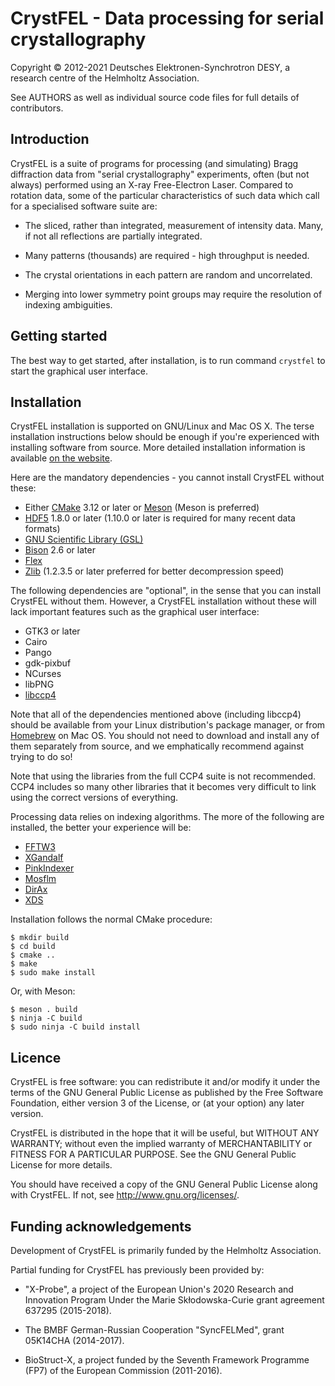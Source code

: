 CrystFEL - Data processing for serial crystallography
=====================================================

Copyright © 2012-2021 Deutsches Elektronen-Synchrotron DESY,
                      a research centre of the Helmholtz Association.

See AUTHORS as well as individual source code files for full details of contributors.

Introduction
------------

CrystFEL is a suite of programs for processing (and simulating) Bragg
diffraction data from "serial crystallography" experiments, often (but not
always) performed using an X-ray Free-Electron Laser.  Compared to rotation data,
some of the particular characteristics of such data which call for a
specialised software suite are:

* The sliced, rather than integrated, measurement of intensity data.  Many, if
  not all reflections are partially integrated.

* Many patterns (thousands) are required - high throughput is needed.

* The crystal orientations in each pattern are random and uncorrelated.

* Merging into lower symmetry point groups may require the resolution of
  indexing ambiguities.


Getting started
---------------

The best way to get started, after installation, is to run command ```crystfel```
to start the graphical user interface.


Installation
------------

CrystFEL installation is supported on GNU/Linux and Mac OS X.  The terse
installation instructions below should be enough if you're experienced with
installing software from source.  More detailed installation information is
available [on the website](https://www.desy.de/~twhite/crystfel/install.html).

Here are the mandatory dependencies - you cannot install CrystFEL without these:

* Either [CMake](https://cmake.org/) 3.12 or later or [Meson](https://mesonbuild.com/) (Meson is preferred)
* [HDF5](https://www.hdfgroup.org/downloads/hdf5/) 1.8.0 or later (1.10.0 or later is required for many recent data formats)
* [GNU Scientific Library (GSL)](https://www.gnu.org/software/gsl/)
* [Bison](https://www.gnu.org/software/bison/) 2.6 or later
* [Flex](https://www.gnu.org/software/flex/)
* [Zlib](https://www.zlib.net/) (1.2.3.5 or later preferred for better decompression speed)

The following dependencies are "optional", in the sense that you can install
CrystFEL without them.  However, a CrystFEL installation without these will lack
important features such as the graphical user interface:

* GTK3 or later
* Cairo
* Pango
* gdk-pixbuf
* NCurses
* libPNG
* [libccp4](ftp://ftp.ccp4.ac.uk/opensource/)

Note that all of the dependencies mentioned above (including libccp4) should be
available from your Linux distribution's package manager, or from
[Homebrew](https://brew.sh/) on Mac OS.  You should not need to download and
install any of them separately from source, and we emphatically recommend
against trying to do so!

Note that using the libraries from the full CCP4 suite is not recommended.  CCP4
includes so many other libraries that it becomes very difficult to link using
the correct versions of everything.

Processing data relies on indexing algorithms.  The more of the following are
installed, the better your experience will be:

* [FFTW3](http://fftw.org/)
* [XGandalf](https://stash.desy.de/users/gevorkov/repos/xgandalf)
* [PinkIndexer](https://stash.desy.de/users/gevorkov/repos/pinkindexer)
* [Mosflm](https://www.mrc-lmb.cam.ac.uk/mosflm/mosflm/)
* [DirAx](http://www.crystal.chem.uu.nl/distr/dirax/)
* [XDS](http://xds.mpimf-heidelberg.mpg.de/)

Installation follows the normal CMake procedure:

```
$ mkdir build
$ cd build
$ cmake ..
$ make
$ sudo make install
```

Or, with Meson:

```
$ meson . build
$ ninja -C build
$ sudo ninja -C build install
```


Licence
-------

CrystFEL is free software: you can redistribute it and/or modify it under the
terms of the GNU General Public License as published by the Free Software
Foundation, either version 3 of the License, or (at your option) any later
version.

CrystFEL is distributed in the hope that it will be useful, but WITHOUT ANY
WARRANTY; without even the implied warranty of MERCHANTABILITY or FITNESS FOR A
PARTICULAR PURPOSE.  See the GNU General Public License for more details.

You should have received a copy of the GNU General Public License along with
CrystFEL.  If not, see <http://www.gnu.org/licenses/>.


Funding acknowledgements
------------------------

Development of CrystFEL is primarily funded by the Helmholtz Association.

Partial funding for CrystFEL has previously been provided by:

- "X-Probe", a project of the European Union's 2020 Research and Innovation
  Program Under the Marie Skłodowska-Curie grant agreement 637295 (2015-2018).

- The BMBF German-Russian Cooperation "SyncFELMed", grant 05K14CHA (2014-2017).

- BioStruct-X, a project funded by the Seventh Framework Programme (FP7) of the
  European Commission (2011-2016).

